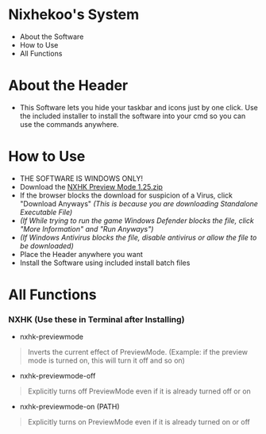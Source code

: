 # Nixhekoo's System
- About the Software <br>
- How to Use <br>
- All Functions <br>

# About the Header
- This Software lets you hide your taskbar and icons just by one click. Use the included installer to install the software into your cmd so you can use the commands anywhere.

# How to Use
- THE SOFTWARE IS WINDOWS ONLY!
- Download the [NXHK Preview Mode 1.25.zip](https://github.com/Nixhekoo/NXHK-Preview_Mode/raw/main/NXHK%20Preview%20Mode%20Release%201.25.zip)
- If the browser blocks the download for suspicion of a Virus, click "Download Anyways" *(This is because you are downloading Standalone Executable File)*
- *(If While trying to run the game Windows Defender blocks the file, click "More Information" and "Run Anyways")*
- *(If Windows Antivirus blocks the file, disable antivirus or allow the file to be downloaded)*
- Place the Header anywhere you want
- Install the Software using included install batch files

# All Functions
### NXHK (Use these in Terminal after Installing)
  - nxhk-previewmode
  > Inverts the current effect of PreviewMode. (Example: if the preview mode is turned on, this will turn it off and so on)
  - nxhk-previewmode-off
  > Explicitly turns off PreviewMode even if it is already turned off or on
  - nxhk-previewmode-on (PATH)
  > Explicitly turns on PreviewMode even if it is already turned on or off
